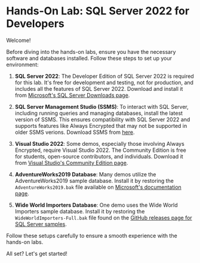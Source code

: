 # Hands-On Lab: SQL Server 2022 for Developers

Welcome!

Before diving into the hands-on labs, ensure you have the necessary software and databases installed. Follow these steps to set up your environment:

1. **SQL Server 2022**: The Developer Edition of SQL Server 2022 is required for this lab. It's free for development and testing, not for production, and includes all the features of SQL Server 2022. Download and install it from [Microsoft's SQL Server Downloads page](https://www.microsoft.com/en-us/sql-server/sql-server-downloads).

2. **SQL Server Management Studio (SSMS)**: To interact with SQL Server, including running queries and managing databases, install the latest version of SSMS. This ensures compatibility with SQL Server 2022 and supports features like Always Encrypted that may not be supported in older SSMS verions. Download SSMS from [here](https://aka.ms/ssmsfullsetup).

3. **Visual Studio 2022**: Some demos, especially those involving Always Encrypted, require Visual Studio 2022. The Community Edition is free for students, open-source contributors, and individuals. Download it from [Visual Studio's Community Edition page](https://visualstudio.microsoft.com/vs/community/).

4. **AdventureWorks2019 Database**: Many demos utilize the AdventureWorks2019 sample database. Install it by restoring the `AdventureWorks2019.bak` file available on [Microsoft's documentation page](https://learn.microsoft.com/en-us/sql/samples/adventureworks-install-configure?view=sql-server-ver16&tabs=ssms).

5. **Wide World Importers Database**: One demo uses the Wide World Importers sample database. Install it by restoring the `WideWorldImporters-Full.bak` file found on the [GitHub releases page for SQL Server samples](https://github.com/Microsoft/sql-server-samples/releases/tag/wide-world-importers-v1.0).

Follow these setups carefully to ensure a smooth experience with the hands-on labs.

All set? Let's get started!
